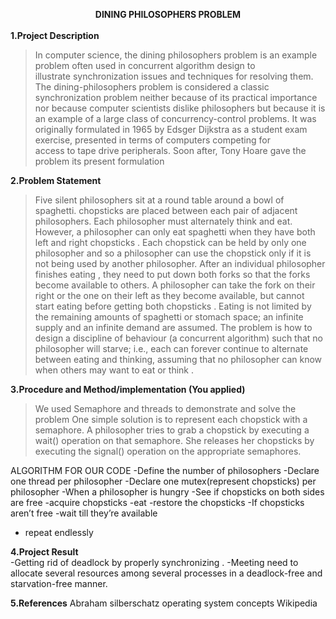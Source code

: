 <H><b><center>                                    DINING PHILOSOPHERS PROBLEM</center></b></H>
<br>
<b>1.Project Description</b>
<br>
>In computer science, the dining philosophers problem is an example problem often used in concurrent algorithm design to illustrate synchronization issues and techniques for resolving them.
The dining-philosophers problem is considered a classic synchronization problem neither because of its practical importance nor because computer scientists dislike philosophers but because it is an example of a large class of concurrency-control problems.
It was originally formulated in 1965 by Edsger Dijkstra as a student exam exercise, presented in terms of computers competing for access to tape drive peripherals. Soon after, Tony Hoare gave the problem its present formulation



<b>2.Problem Statement</b>
 <br>
>Five silent philosophers sit at a round table around a bowl of spaghetti. chopsticks are placed between each pair of adjacent philosophers.
Each philosopher must alternately think and eat. However, a philosopher can only eat spaghetti when they have both left and right chopsticks . Each chopstick can be held by only one philosopher and so a philosopher can use the chopstick only if it is not being used by another philosopher. After an individual philosopher finishes eating , they need to put down both forks so that the forks become available to others. A philosopher can take the fork on their right or the one on their left as they become available, but cannot start eating before getting both chopsticks .
Eating is not limited by the remaining amounts of spaghetti or stomach space; an infinite supply and an infinite demand are assumed.
The problem is how to design a discipline of behaviour (a concurrent algorithm) such that no philosopher will starve; i.e., each can forever continue to alternate between eating and thinking, assuming that no philosopher can know when others may want to eat or think .



<b>3.Procedure and Method/implementation (You applied)</b>
<br>
> We used Semaphore and threads to demonstrate and solve the problem 
One simple solution is to represent each chopstick with a semaphore. A
philosopher tries to grab a chopstick by executing a wait() operation on that
semaphore. She releases her chopsticks by executing the signal() operation
on the appropriate semaphores.

ALGORITHM FOR OUR CODE 
-Define the number of philosophers
-Declare one thread per philosopher
-Declare one mutex(represent chopsticks) per philosopher
-When a philosopher is hungry
-See if chopsticks on both sides are free
  -acquire chopsticks
 -eat
-restore the chopsticks
-If chopsticks aren’t free
-wait till they’re available
- repeat endlessly



<b>4.Project Result</b>
<br>
-Getting rid of deadlock by properly synchronizing .
-Meeting need to allocate several resources among several processes in a deadlock-free and
starvation-free manner.




<b>5.References</b>
Abraham silberschatz operating system concepts 
Wikipedia
